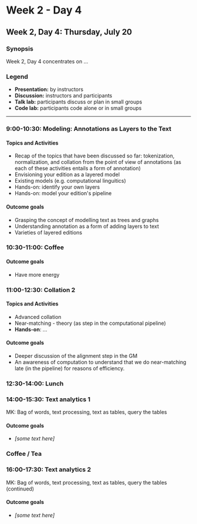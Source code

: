 # Week 2 - Day 4

## Week 2, Day 4: Thursday, July 20

### Synopsis

Week 2, Day 4 concentrates on ... 

### Legend

* **Presentation:** by instructors
* **Discussion:** instructors and participants
* **Talk lab:** participants discuss or plan in small groups
* **Code lab:** participants code alone or in small groups

-------


### 9:00-10:30: Modeling: Annotations as Layers to the Text

#### Topics and Activities
* Recap of the topics that have been discussed so far: tokenization, normalization, and collation from the point of view of annotations (as each of these activities entails a form of annotation)
* Envisioning your edition as a layered model
* Existing models (e.g. computational linguitics) 
* Hands-on: identify your own layers
* Hands-on: model your edition's pipeline

#### Outcome goals
* Grasping the concept of modelling text as trees and graphs
* Understanding annotation as a form of adding layers to text
* Varieties of layered editions

### 10:30-11:00: Coffee

#### Outcome goals
* Have more energy

### 11:00-12:30: Collation 2

#### Topics and Activities
* Advanced collation
* Near-matching - theory (as step in the computational pipeline) 
* **Hands-on**: ...

#### Outcome goals
* Deeper discussion of the alignment step in the GM
* An awareness of computation to understand that we do near-matching late (in the pipeline) for reasons of efficiency. 

### 12:30-14:00: Lunch

### 14:00-15:30: Text analytics 1

MK: Bag of words, text processing, text as tables, query the tables

#### Outcome goals
* _[some text here]_

### Coffee / Tea

### 16:00-17:30: Text analytics 2

MK: Bag of words, text processing, text as tables, query the tables (continued)

#### Outcome goals
* _[some text here]_




